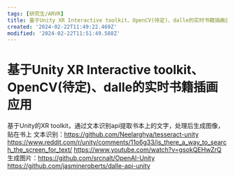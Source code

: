 ```yaml
---
tags: [研究生/ARVR]
title: 基于Unity XR Interactive toolkit、OpenCV(待定)、dalle的实时书籍插画应用
created: '2024-02-22T11:49:22.469Z'
modified: '2024-02-22T11:51:49.588Z'
---
```


# 基于Unity XR Interactive toolkit、OpenCV(待定)、dalle的实时书籍插画应用
基于Unity的XR toolkit，通过文本识别api提取书本上的文字，处理后生成图像，贴在书上
文本识别：https://github.com/Neelarghya/tesseract-unity
https://www.reddit.com/r/unity/comments/11o6g33/is_there_a_way_to_search_the_screen_for_text/
https://www.youtube.com/watch?v=gsokQEHwZrQ
生成图片：https://github.com/srcnalt/OpenAI-Unity
https://github.com/jasmineroberts/dalle-api-unity
